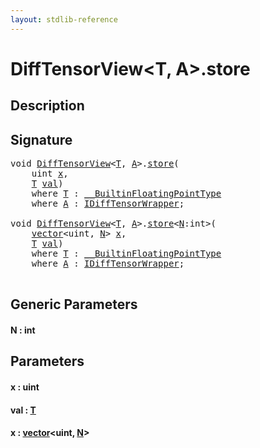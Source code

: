 ```yaml
---
layout: stdlib-reference
---
```


# DiffTensorView\<T, A\>\.store

## Description





## Signature 

<pre>
<span class="code_keyword">void</span> <a href="../types/difftensorview-04a/index.html" class="code_type">DiffTensorView</a>&lt;<a href="../types/difftensorview-04a/index.html#typeparam-T" class="code_type">T</a>, <a href="../types/difftensorview-04a/index.html#typeparam-A" class="code_type">A</a>&gt;.<a href="store.html">store</a>(
    <span class="code_keyword">uint</span> <a href="store.html#decl-x" class="code_param">x</a>,
    <a href="../types/difftensorview-04a/index.html#typeparam-T" class="code_type">T</a> <a href="store.html#decl-val" class="code_param">val</a>)
    <span class='code_keyword'>where</span> <a href="../types/difftensorview-04a/index.html#typeparam-T" class="code_type">T</a> : <a href="../interfaces/0_builtinfloatingpointtype-029hm/index.html" class="code_type">__BuiltinFloatingPointType</a>
    <span class='code_keyword'>where</span> <a href="../types/difftensorview-04a/index.html#typeparam-A" class="code_type">A</a> : <a href="../interfaces/idifftensorwrapper-015b/index.html" class="code_type">IDiffTensorWrapper</a>;

<span class="code_keyword">void</span> <a href="../types/difftensorview-04a/index.html" class="code_type">DiffTensorView</a>&lt;<a href="../types/difftensorview-04a/index.html#typeparam-T" class="code_type">T</a>, <a href="../types/difftensorview-04a/index.html#typeparam-A" class="code_type">A</a>&gt;.<a href="store.html">store</a>&lt;<a href="store.html#decl-N" class="code_var">N</a>:<span class="code_keyword">int</span>&gt;(
    <a href="../types/vector/index.html" class="code_type">vector</a>&lt;<span class="code_keyword">uint</span>, <a href="store.html#decl-N" class="code_var">N</a>&gt; <a href="store.html#decl-x" class="code_param">x</a>,
    <a href="../types/difftensorview-04a/index.html#typeparam-T" class="code_type">T</a> <a href="store.html#decl-val" class="code_param">val</a>)
    <span class='code_keyword'>where</span> <a href="../types/difftensorview-04a/index.html#typeparam-T" class="code_type">T</a> : <a href="../interfaces/0_builtinfloatingpointtype-029hm/index.html" class="code_type">__BuiltinFloatingPointType</a>
    <span class='code_keyword'>where</span> <a href="../types/difftensorview-04a/index.html#typeparam-A" class="code_type">A</a> : <a href="../interfaces/idifftensorwrapper-015b/index.html" class="code_type">IDiffTensorWrapper</a>;

</pre>

## Generic Parameters

####  <a id="decl-N"></a>N  : int

## Parameters

####  <a id="decl-x"></a>x  : uint
####  <a id="decl-val"></a>val  : [T](../types/difftensorview-04a/index.html#typeparam-T)
####  <a id="decl-x"></a>x  : [vector](../types/vector/index.html)\<uint, [N](../types/vector/index.html#decl-N)\>


